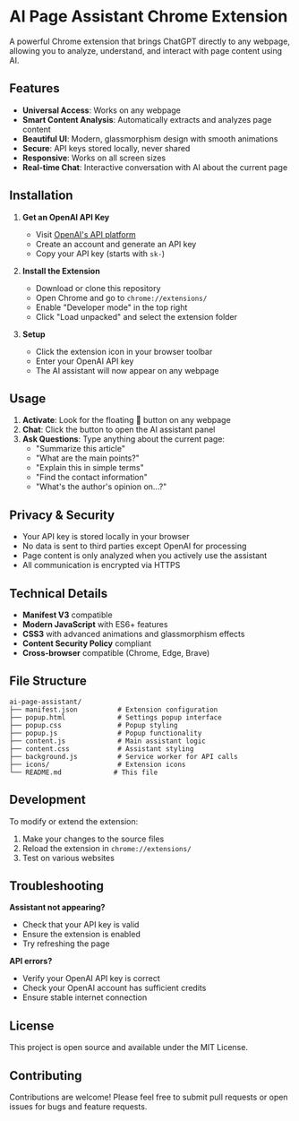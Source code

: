 # AI Page Assistant Chrome Extension

A powerful Chrome extension that brings ChatGPT directly to any webpage, allowing you to analyze, understand, and interact with page content using AI.

## Features

- **Universal Access**: Works on any webpage
- **Smart Content Analysis**: Automatically extracts and analyzes page content
- **Beautiful UI**: Modern, glassmorphism design with smooth animations
- **Secure**: API keys stored locally, never shared
- **Responsive**: Works on all screen sizes
- **Real-time Chat**: Interactive conversation with AI about the current page

## Installation

1. **Get an OpenAI API Key**
   - Visit [OpenAI's API platform](https://platform.openai.com/api-keys)
   - Create an account and generate an API key
   - Copy your API key (starts with `sk-`)

2. **Install the Extension**
   - Download or clone this repository
   - Open Chrome and go to `chrome://extensions/`
   - Enable "Developer mode" in the top right
   - Click "Load unpacked" and select the extension folder

3. **Setup**
   - Click the extension icon in your browser toolbar
   - Enter your OpenAI API key
   - The AI assistant will now appear on any webpage

## Usage

1. **Activate**: Look for the floating 🤖 button on any webpage
2. **Chat**: Click the button to open the AI assistant panel
3. **Ask Questions**: Type anything about the current page:
   - "Summarize this article"
   - "What are the main points?"
   - "Explain this in simple terms"
   - "Find the contact information"
   - "What's the author's opinion on...?"

## Privacy & Security

- Your API key is stored locally in your browser
- No data is sent to third parties except OpenAI for processing
- Page content is only analyzed when you actively use the assistant
- All communication is encrypted via HTTPS

## Technical Details

- **Manifest V3** compatible
- **Modern JavaScript** with ES6+ features
- **CSS3** with advanced animations and glassmorphism effects
- **Content Security Policy** compliant
- **Cross-browser** compatible (Chrome, Edge, Brave)

## File Structure

```
ai-page-assistant/
├── manifest.json          # Extension configuration
├── popup.html             # Settings popup interface
├── popup.css              # Popup styling
├── popup.js               # Popup functionality
├── content.js             # Main assistant logic
├── content.css            # Assistant styling
├── background.js          # Service worker for API calls
├── icons/                 # Extension icons
└── README.md             # This file
```

## Development

To modify or extend the extension:

1. Make your changes to the source files
2. Reload the extension in `chrome://extensions/`
3. Test on various websites

## Troubleshooting

**Assistant not appearing?**
- Check that your API key is valid
- Ensure the extension is enabled
- Try refreshing the page

**API errors?**
- Verify your OpenAI API key is correct
- Check your OpenAI account has sufficient credits
- Ensure stable internet connection

## License

This project is open source and available under the MIT License.

## Contributing

Contributions are welcome! Please feel free to submit pull requests or open issues for bugs and feature requests.